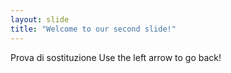 ```yaml
---
layout: slide
title: "Welcome to our second slide!"
---
```

Prova di sostituzione
Use the left arrow to go back!
